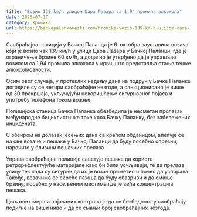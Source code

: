 ```yaml
---
title: "Возио 139 km/h улицом Цара Лазара са 1,94 промила алкохола"
date: 2025-07-17
category: Хроника
url: https://backapalankavesti.com/hronika/vozio-139-km-h-ulicom-cara-lazara-sa-194-promila-alkohola/
---
```


Саобраћајна полиција у Бачкој Паланци је 6. октобра зауставила возача који је возио чак 139 км/h у улици Цара Лазара у Бачкој Паланци, где је ограничење брзине 60 км/h, а додатно је утврђено да је управљао возилом са 1,94 промила алкохола у крви, што представља стање тешке алкохолисаности.

Осим овог случаја, у протеклих недељу дана на подручју Бачке Паланке догодиле су се четири саобраћајне незгоде, а санкционисано је више од 30 прекршаја, укључујући некоришћење сигурносног појаса и употребу телефона током вожње.

Полицијска станица Бачка Паланка обезбедила је несметан пролазак међународне бициклистичке трке кроз Бачку Паланку, без забележених инцидената.

С обзиром на долазак јесењих дана са краћом обданицом, апелује се на све возаче и пешаке у Бачкој Паланци да буду посебно опрезни, нарочито у близини пешачких прелаза.

Управа саобраћајне полиције саветује пешаке да користе ретрорефлектујуће материјале како би били уочљивији, те да прелазе улицу тек када су сигурни да их је возач приметио и почео да успорава. Такође, возачима се скреће пажња да буду обазриви и да смање брзину, посебно у насељеним местима где је већа концентрација пешака.

Циљ ових мера и појачаних контрола је да се безбедност у саобраћају подигне на виши ниво и да се смањи број саобраћајних незгода.

